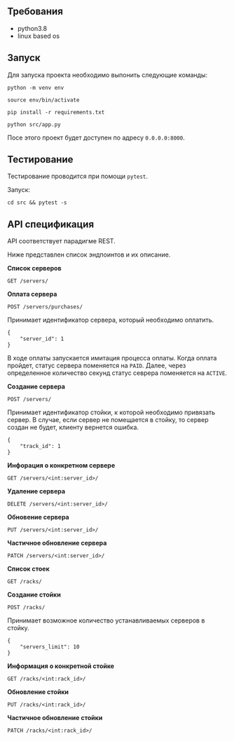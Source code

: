## Требования

- python3.8
- linux based os

## Запуск

Для запуска проекта необходимо выпонить следующие команды:

`python -m venv env`

`source env/bin/activate`

`pip install -r requirements.txt`

`python src/app.py`

Посе этого проект будет доступен по адресу `0.0.0.0:8000`.

## Тестирование

Тестирование проводится при помощи `pytest`.

Запуск:

`cd src && pytest -s`

## API спецификация

API соответствует парадигме REST.

Ниже представлен список эндпоинтов и их описание.

**Список серверов**

`GET /servers/`

**Оплата сервера**

`POST /servers/purchases/`

Принимает идентификатор сервера, который необходимо оплатить.
```
{
    "server_id": 1
}
```

В ходе оплаты запускается имитация процесса оплаты. 
Когда оплата пройдет, статус сервера поменяется на `PAID`. 
Далее, через определенное количество секунд статус севрера поменяется на `ACTIVE`. 

**Создание сервера**

`POST /servers/`

Принимает идентификатор стойки, к которой необходимо привязать сервер.
В случае, если сервер не помещается в стойку, то сервер создан не будет, клиенту вернется ошибка.
```
{
    "track_id": 1
}
```

**Инфорация о конкретном сервере**

`GET /servers/<int:server_id>/`

**Удаление сервера**

`DELETE /servers/<int:server_id>/`

**Обновение сервера**

`PUT /servers/<int:server_id>/`

**Частичное обновление сервера**

`PATCH /servers/<int:server_id>/`

**Список стоек**

`GET /racks/`

**Создание стойки**

`POST /racks/`

Принимает возможное количество устанавливаемых серверов в стойку.
```
{
    "servers_limit": 10
}
```

**Информация о конкретной стойке**

`GET /racks/<int:rack_id>/`

**Обновление стойки**

`PUT /racks/<int:rack_id>/`

**Частичное обновление стойки**

`PATCH /racks/<int:rack_id>/`
